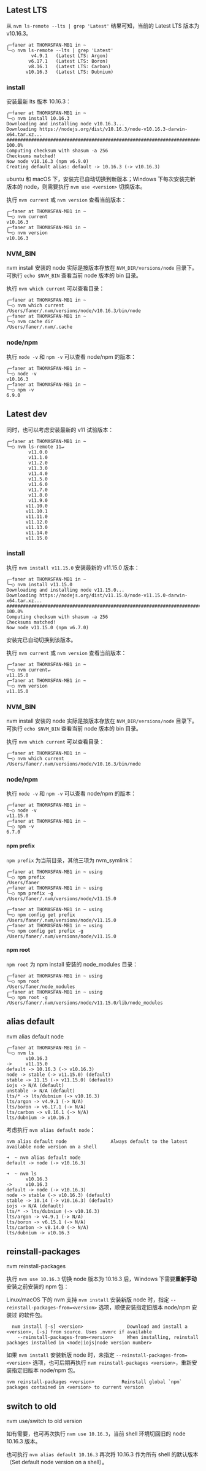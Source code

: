 
## Latest LTS

从 `nvm ls-remote --lts | grep 'Latest'` 结果可知，当前的 Latest LTS 版本为 v10.16.3。

```
╭─faner at THOMASFAN-MB1 in ~
╰─○ nvm ls-remote --lts | grep 'Latest'
         v4.9.1   (Latest LTS: Argon)
        v6.17.1   (Latest LTS: Boron)
        v8.16.1   (Latest LTS: Carbon)
       v10.16.3   (Latest LTS: Dubnium)
```

### install

安装最新 lts 版本 10.16.3：

```
╭─faner at THOMASFAN-MB1 in ~
╰─○ nvm install 10.16.3
Downloading and installing node v10.16.3...
Downloading https://nodejs.org/dist/v10.16.3/node-v10.16.3-darwin-x64.tar.xz...
######################################################################## 100.0%
Computing checksum with shasum -a 256
Checksums matched!
Now node v10.16.3 (npm v6.9.0)
Creating default alias: default -> 10.16.3 (-> v10.16.3)
```

ubuntu 和 macOS 下，安装完已自动切换到新版本；Windows 下每次安装完新版本的 node，则需要执行 `nvm use <version>` 切换版本。

执行 `nvm current` 或 `nvm version` 查看当前版本：

```
╭─faner at THOMASFAN-MB1 in ~
╰─○ nvm current
v10.16.3
╭─faner at THOMASFAN-MB1 in ~
╰─○ nvm version
v10.16.3
```

### NVM_BIN

nvm install 安装的 node 实际是按版本存放在 `NVM_DIR/versions/node` 目录下。
可执行 `echo $NVM_BIN` 查看当前 node 版本的 bin 目录。

执行 `nvm which current` 可以查看目录：

```
╭─faner at THOMASFAN-MB1 in ~
╰─○ nvm which current
/Users/faner/.nvm/versions/node/v10.16.3/bin/node
╭─faner at THOMASFAN-MB1 in ~
╰─○ nvm cache dir
/Users/faner/.nvm/.cache
```

### node/npm

执行 `node -v` 和 `npm -v` 可以查看 node/npm 的版本：

```
╭─faner at THOMASFAN-MB1 in ~
╰─○ node -v
v10.16.3
╭─faner at THOMASFAN-MB1 in ~
╰─○ npm -v
6.9.0
```

## Latest dev

同时，也可以考虑安装最新的 v11 试验版本：

```
╭─faner at THOMASFAN-MB1 in ~
╰─○ nvm ls-remote 11↵
        v11.0.0
        v11.1.0
        v11.2.0
        v11.3.0
        v11.4.0
        v11.5.0
        v11.6.0
        v11.7.0
        v11.8.0
        v11.9.0
       v11.10.0
       v11.10.1
       v11.11.0
       v11.12.0
       v11.13.0
       v11.14.0
       v11.15.0
```

### install

执行 `nvm install v11.15.0` 安装最新的 v11.15.0 版本：

```
╭─faner at THOMASFAN-MB1 in ~
╰─○ nvm install v11.15.0
Downloading and installing node v11.15.0...
Downloading https://nodejs.org/dist/v11.15.0/node-v11.15.0-darwin-x64.tar.xz...
######################################################################## 100.0%
Computing checksum with shasum -a 256
Checksums matched!
Now node v11.15.0 (npm v6.7.0)
```

安装完已自动切换到该版本。

执行 `nvm current` 或 `nvm version` 查看当前版本：

```
╭─faner at THOMASFAN-MB1 in ~
╰─○ nvm current↵
v11.15.0
╭─faner at THOMASFAN-MB1 in ~
╰─○ nvm version
v11.15.0
```

### NVM_BIN

nvm install 安装的 node 实际是按版本存放在 `NVM_DIR/versions/node` 目录下。
可执行 `echo $NVM_BIN` 查看当前 node 版本的 bin 目录。

执行 `nvm which current` 可以查看目录：

```
╭─faner at THOMASFAN-MB1 in ~
╰─○ nvm which current
/Users/faner/.nvm/versions/node/v10.16.3/bin/node
```

### node/npm

执行 `node -v` 和 `npm -v` 可以查看 node/npm 的版本：

```
╭─faner at THOMASFAN-MB1 in ~
╰─○ node -v
v11.15.0
╭─faner at THOMASFAN-MB1 in ~
╰─○ npm -v
6.7.0
```

#### npm prefix

`npm prefix` 为当前目录，其他三项为 nvm_symlink：

```
╭─faner at THOMASFAN-MB1 in ~ using
╰─○ npm prefix
/Users/faner
╭─faner at THOMASFAN-MB1 in ~ using
╰─○ npm prefix -g
/Users/faner/.nvm/versions/node/v11.15.0

╭─faner at THOMASFAN-MB1 in ~ using
╰─○ npm config get prefix
/Users/faner/.nvm/versions/node/v11.15.0
╭─faner at THOMASFAN-MB1 in ~ using
╰─○ npm config get prefix -g
/Users/faner/.nvm/versions/node/v11.15.0
```

#### npm root

`npm root` 为 npm install 安装的 node_modules 目录：

```
╭─faner at THOMASFAN-MB1 in ~ using
╰─○ npm root
/Users/faner/node_modules
╭─faner at THOMASFAN-MB1 in ~ using
╰─○ npm root -g
/Users/faner/.nvm/versions/node/v11.15.0/lib/node_modules
```

## alias default

nvm alias default node

```
╭─faner at THOMASFAN-MB1 in ~
╰─○ nvm ls
       v10.16.3
->     v11.15.0
default -> 10.16.3 (-> v10.16.3)
node -> stable (-> v11.15.0) (default)
stable -> 11.15 (-> v11.15.0) (default)
iojs -> N/A (default)
unstable -> N/A (default)
lts/* -> lts/dubnium (-> v10.16.3)
lts/argon -> v4.9.1 (-> N/A)
lts/boron -> v6.17.1 (-> N/A)
lts/carbon -> v8.16.1 (-> N/A)
lts/dubnium -> v10.16.3
```

考虑执行 `nvm alias default node`：

```
nvm alias default node                Always default to the latest available node version on a shell
```

```
➜  ~ nvm alias default node
default -> node (-> v10.16.3)

➜  ~ nvm ls
       v10.16.3
->     v10.16.3
default -> node (-> v10.16.3)
node -> stable (-> v10.16.3) (default)
stable -> 10.14 (-> v10.16.3) (default)
iojs -> N/A (default)
lts/* -> lts/dubnium (-> v10.16.3)
lts/argon -> v4.9.1 (-> N/A)
lts/boron -> v6.15.1 (-> N/A)
lts/carbon -> v8.14.0 (-> N/A)
lts/dubnium -> v10.16.3
```

## reinstall-packages

nvm reinstall-packages

执行 `nvm use 10.16.3` 切换 node 版本为 10.16.3 后，Windows 下需要**重新手动**安装之前安装的 npm 包：

Linux/macOS 下的 nvm 支持 `nvm install` 安装新版 node 时，指定 `--reinstall-packages-from=<version>` 选项，顺便安装指定旧版本 node/npm 安装过 的软件包。

```
  nvm install [-s] <version>                Download and install a <version>, [-s] from source. Uses .nvmrc if available
    --reinstall-packages-from=<version>     When installing, reinstall packages installed in <node|iojs|node version number>
```

如果 `nvm install` 安装新版 node 时，未指定 `--reinstall-packages-from=<version>` 选项，也可后期再执行 `nvm reinstall-packages <version>`，重新安装指定旧版本 node/npm 包。

```
nvm reinstall-packages <version>          Reinstall global `npm` packages contained in <version> to current version
```

## switch to old

nvm use/switch to old version

如有需要，也可再次执行 `nvm use 10.16.3`，当前 shell 环境切回旧的 node 10.16.3 版本。

也可执行 `nvm alias default 10.16.3` 再次将 10.16.3 作为所有 shell 的默认版本（Set default node version on a shell）。
